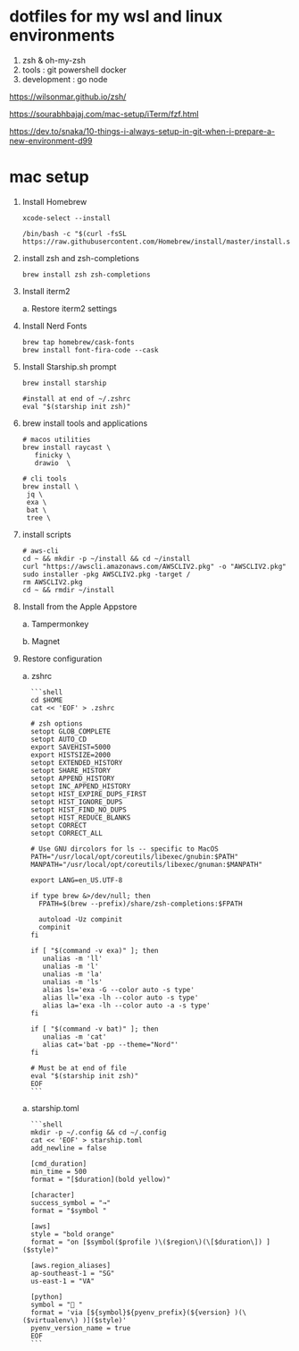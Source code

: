 # dotfiles for my wsl and linux environments
1. zsh & oh-my-zsh
2. tools : git powershell docker 
3. development : go node

https://wilsonmar.github.io/zsh/

https://sourabhbajaj.com/mac-setup/iTerm/fzf.html

https://dev.to/snaka/10-things-i-always-setup-in-git-when-i-prepare-a-new-environment-d99



# mac setup

1. Install Homebrew

   ```shell
   xcode-select --install

   /bin/bash -c "$(curl -fsSL https://raw.githubusercontent.com/Homebrew/install/master/install.sh)"

   ```

1. install zsh and zsh-completions

   ```
   brew install zsh zsh-completions

   ```

1. Install iterm2

   a. Restore iterm2 settings

1. Install Nerd Fonts

   ```shell
   brew tap homebrew/cask-fonts
   brew install font-fira-code --cask
   ```

1. Install Starship.sh prompt

   ```shell
   brew install starship

   #install at end of ~/.zshrc
   eval "$(starship init zsh)"
   ```

1. brew install tools and applications

   ```shell
   # macos utilities
   brew install raycast \
      finicky \
      drawio  \

   # cli tools
   brew install \
    jq \
    exa \
    bat \
    tree \

   ```

1. install scripts

   ```shell
   # aws-cli
   cd ~ && mkdir -p ~/install && cd ~/install
   curl "https://awscli.amazonaws.com/AWSCLIV2.pkg" -o "AWSCLIV2.pkg"
   sudo installer -pkg AWSCLIV2.pkg -target /
   rm AWSCLIV2.pkg
   cd ~ && rmdir ~/install
   ```

1. Install from the Apple Appstore

   a. Tampermonkey

   b. Magnet

1. Restore configuration

   a. zshrc
   
         ```shell
         cd $HOME
         cat << 'EOF' > .zshrc

         # zsh options
         setopt GLOB_COMPLETE
         setopt AUTO_CD
         export SAVEHIST=5000
         export HISTSIZE=2000
         setopt EXTENDED_HISTORY
         setopt SHARE_HISTORY
         setopt APPEND_HISTORY
         setopt INC_APPEND_HISTORY
         setopt HIST_EXPIRE_DUPS_FIRST
         setopt HIST_IGNORE_DUPS
         setopt HIST_FIND_NO_DUPS
         setopt HIST_REDUCE_BLANKS
         setopt CORRECT
         setopt CORRECT_ALL

         # Use GNU dircolors for ls -- specific to MacOS
         PATH="/usr/local/opt/coreutils/libexec/gnubin:$PATH"
         MANPATH="/usr/local/opt/coreutils/libexec/gnuman:$MANPATH"

         export LANG=en_US.UTF-8

         if type brew &>/dev/null; then
           FPATH=$(brew --prefix)/share/zsh-completions:$FPATH

           autoload -Uz compinit
           compinit
         fi

         if [ "$(command -v exa)" ]; then
            unalias -m 'll'
            unalias -m 'l'
            unalias -m 'la'
            unalias -m 'ls'
            alias ls='exa -G --color auto -s type'
            alias ll='exa -lh --color auto -s type'
            alias la='exa -lh --color auto -a -s type'
         fi

         if [ "$(command -v bat)" ]; then
            unalias -m 'cat'
            alias cat='bat -pp --theme="Nord"'
         fi

         # Must be at end of file
         eval "$(starship init zsh)"
         EOF
         ```

   a. starship.toml

         ```shell
         mkdir -p ~/.config && cd ~/.config
         cat << 'EOF' > starship.toml
         add_newline = false

         [cmd_duration]
         min_time = 500
         format = "[$duration](bold yellow)"

         [character]
         success_symbol = "→"
         format = "$symbol "

         [aws]
         style = "bold orange"
         format = "on [$symbol($profile )\($region\)(\[$duration\]) ]($style)"

         [aws.region_aliases]
         ap-southeast-1 = "SG"
         us-east-1 = "VA"

         [python]
         symbol = "🐍 "
         format = 'via [${symbol}${pyenv_prefix}(${version} )(\($virtualenv\) )]($style)'
         pyenv_version_name = true
         EOF
         ```

